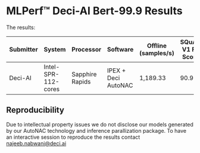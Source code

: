 # MLPerf™ Deci-AI Bert-99.9 Results  

The results:

| Submitter  | System    | 	Processor      | Software  	         | Offline (samples/s) |	SQuAD V1  F1 Score |
|------------|-----------|-----------------|---------------------|---------------------|----------------------------|
| Deci-AI    | Intel-SPR-112-cores | Sapphire Rapids | IPEX + Deci AutoNAC | 1,189.33            | 90.91 |

## Reproducibility
Due to intellectual property issues we do not disclose our models generated by our AutoNAC technology and inference parallization package. 
To have an interactive session to reproduce the results contact najeeb.nabwani@deci.ai
